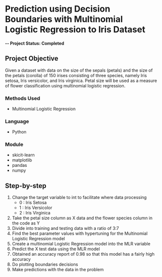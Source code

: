 # Prediction using Decision Boundaries with Multinomial Logistic Regression to Iris Dataset

#### -- Project Status: Completed

## Project Objective
Given a dataset with data on the size of the sepals (petals) and the size of the petals (corolla) of 150 irises consisting of three species, namely Iris setosa, Iris versicolor, and Iris virginica. Petal size will be used as a measure of flower classification using multinomial logistic regression.

### Methods Used
* Multinomial Logistic Regression

### Language
* Python

### Module
* skicit-learn
* matplotlib
* pandas
* numpy

## Step-by-step
1. Change the target variable to int to facilitate where data processing
   * 0 : Iris Setosa
   * 1 : Iris Versicolor
   * 2 : Iris Virginica
2. Take the petal size column as X data and the flower species column in the code as Y
3. Divide into training and testing data with a ratio of 3:7
4. Find the best parameter values with hypertuning for the Multinomial Logistic Regression model
5. Create a multinomial Logistic Regression model into the MLR variable
6. Predict the X test data using the MLR model
7. Obtained an accuracy report of 0.98 so that this model has a fairly high accuracy
8. Do plotting boundaries decisions
9. Make predictions with the data in the problem


